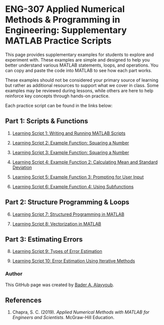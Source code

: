 
# ENG-307 Applied Numerical Methods & Programming in Engineering: Supplementary MATLAB Practice Scripts

This page provides supplementary examples for students to explore and experiment with. These examples are simple and designed to help you better understand various MATLAB statements, loops, and operations. You can copy and paste the code into MATLAB to see how each part works.

These examples should not be considered your primary source of learning but rather as additional resources to support what we cover in class. Some examples may be reviewed during lessons, while others are here to help reinforce key concepts through hands-on practice.

Each practice script can be found in the links below:

## Part 1: Scripts & Functions

1. [Learning Script 1: Writing and Running MATLAB Scripts](exercise1.md)

2. [Learning Script 2: Example Function: Squaring a Number](exercise1a.md)
  
3. [Learning Script 3: Example Function: Squaring a Number](exercise2.md)

4. [Learning Script 4: Example Function 2: Calculating Mean and Standard Deviation](exercise3.md)

5. [Learning Script 5: Example Function 3: Prompting for User Input](exercise4.md)
  
6. [Learning Script 6: Example Function 4: Using Subfunctions](exercise5.md)
 
## Part 2: Structure Programming & Loops

6. [Learning Script 7: Structured Programming in MATLAB](exercise6b.md)

7. [Learning Script 8: Vectorization in MATLAB](exercise7.md)

## Part 3: Estimating Errors

8. [Learning Script 9: Types of Error Estimation](exercise8.md)

9. [Learning Script 10: Error Estimation Using Iterative Methods](exercise9.md)



### Author
This GitHub page was created by [Bader A. Alayyoub](https://github.com/bayyoub).

## References
1. Chapra, S. C. (2019). *Applied Numerical Methods with MATLAB for Engineers and Scientists*. McGraw-Hill Education.

